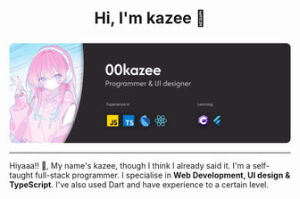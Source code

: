 # <p align="center">Hi, I'm kazee 🌸</p>

![...](https://raw.githubusercontent.com/00kazee/00kazee/refs/heads/main/figgar.png)

---

Hiyaaa!! 👋, My name's kazee, though I think I already said it. I'm a self-taught full-stack programmer. I specialise in **Web Development, UI design & TypeScript**. I've also used Dart and have experience to a certain level.

